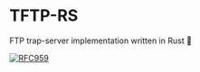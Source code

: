 # TFTP-RS

FTP trap-server implementation written in Rust 🦀

[![RFC959](https://img.shields.io/badge/RFC-959-blue)](https://www.rfcreader.com/#rfc959)